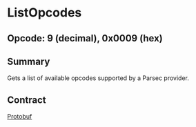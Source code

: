 <!--
  -- Copyright (c) 2020, Arm Limited, All Rights Reserved
  -- SPDX-License-Identifier: Apache-2.0
  --
  -- Licensed under the Apache License, Version 2.0 (the "License"); you may
  -- not use this file except in compliance with the License.
  -- You may obtain a copy of the License at
  --
  -- http://www.apache.org/licenses/LICENSE-2.0
  --
  -- Unless required by applicable law or agreed to in writing, software
  -- distributed under the License is distributed on an "AS IS" BASIS, WITHOUT
  -- WARRANTIES OR CONDITIONS OF ANY KIND, either express or implied.
  -- See the License for the specific language governing permissions and
  -- limitations under the License.
--->
# **ListOpcodes**
## **Opcode: 9 (decimal), 0x0009 (hex)**

## **Summary**

Gets a list of available opcodes supported by a Parsec provider.

## **Contract**

[Protobuf](https://github.com/parallaxsecond/parsec-operations/blob/master/protobuf/list_opcodes.proto)

